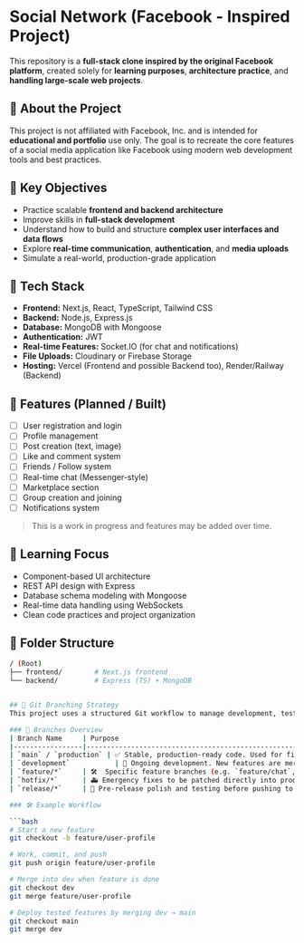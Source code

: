 # Social Network (Facebook - Inspired Project)

This repository is a **full-stack clone inspired by the original Facebook platform**, created solely for **learning purposes**, **architecture practice**, and **handling large-scale web projects**.

## 📌 About the Project

This project is not affiliated with Facebook, Inc. and is intended for **educational and portfolio** use only. The goal is to recreate the core features of a social media application like Facebook using modern web development tools and best practices.

## 🎯 Key Objectives

- Practice scalable **frontend and backend architecture**
- Improve skills in **full-stack development**
- Understand how to build and structure **complex user interfaces and data flows**
- Explore **real-time communication**, **authentication**, and **media uploads**
- Simulate a real-world, production-grade application

## 🔧 Tech Stack

- **Frontend:** Next.js, React, TypeScript, Tailwind CSS
- **Backend:** Node.js, Express.js
- **Database:** MongoDB with Mongoose
- **Authentication:** JWT
- **Real-time Features:** Socket.IO (for chat and notifications)
- **File Uploads:** Cloudinary or Firebase Storage
- **Hosting:** Vercel (Frontend and possible Backend too), Render/Railway (Backend)

## 🚀 Features (Planned / Built)

- [ ] User registration and login
- [ ] Profile management
- [ ] Post creation (text, image)
- [ ] Like and comment system
- [ ] Friends / Follow system
- [ ] Real-time chat (Messenger-style)
- [ ] Marketplace section
- [ ] Group creation and joining
- [ ] Notifications system

> This is a work in progress and features may be added over time.

## 🧠 Learning Focus

- Component-based UI architecture
- REST API design with Express
- Database schema modeling with Mongoose
- Real-time data handling using WebSockets
- Clean code practices and project organization

## 📁 Folder Structure
```bash
/ (Root)
├── frontend/        # Next.js frontend
└── backend/         # Express (TS) + MongoDB 


## 🌿 Git Branching Strategy
This project uses a structured Git workflow to manage development, testing, and deployment in a clean and scalable way.

### 🔄 Branches Overview
| Branch Name     | Purpose                                                                 |
|-----------------|-------------------------------------------------------------------------|
| `main` / `production` | ✅ Stable, production-ready code. Used for final live deployments.     |
| `development`           | 🧪 Ongoing development. New features are merged here for staging/testing. |
| `feature/*`     | 🛠️  Specific feature branches (e.g. `feature/chat`, `feature/profile`).     |
| `hotfix/*`      | 🚑 Emergency fixes to be patched directly into production.                |
| `release/*`     | 🚀 Pre-release polish and testing before pushing to `main`. (Optional)     |

### 🛠 Example Workflow

```bash
# Start a new feature
git checkout -b feature/user-profile

# Work, commit, and push
git push origin feature/user-profile

# Merge into dev when feature is done
git checkout dev
git merge feature/user-profile

# Deploy tested features by merging dev → main
git checkout main
git merge dev
